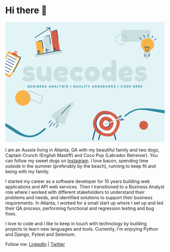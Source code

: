 # Hi there 👋

![me](https://github.com/suecodes/suecodes/blob/master/suecodes.png)

I am an Aussie living in Atlanta, GA with my beautiful family and two dogs, Captain Crunch (English Mastiff) and Coco Pop (Labrador Retreiver). You can follow my sweet dogs on [Instagram](https://www.instagram.com/thecerealdogs/). I love bacon, spending time outside in the summer (preferably by the beach), running to keep fit and being with my family. 

I started my career as a software developer for 10 years building web applications and API web services. Then I transitioned to a Business Analyst role where I worked with different stakeholders to understand their problems and needs, and identified solutions to support their business requirements. In Atlanta, I worked for a small start up where I set up and led their QA process, performing functional and regression testing and bug fixes. 

I love to code and I like to keep in touch with technology by building projects to learn new languages and tools. Currently, I'm enjoying Python and Django, Pytest and Selenium. 

Follow me: [LinkedIn](https://www.linkedin.com/in/susan-edens/) | [Twitter](https://twitter.com/runhappylife)

<!--
**suecodes/suecodes** is a ✨ _special_ ✨ repository because its `README.md` (this file) appears on your GitHub profile.

Here are some ideas to get you started:

- 🔭 I’m currently working on ...
- 🌱 I’m currently learning ...
- 👯 I’m looking to collaborate on ...
- 🤔 I’m looking for help with ...
- 💬 Ask me about ...
- 📫 How to reach me: ...
- 😄 Pronouns: ...
- ⚡ Fun fact: ...
-->
